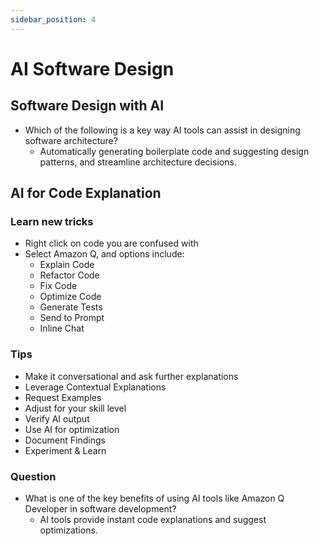 ```yaml
---
sidebar_position: 4
---
```


# AI Software Design

## Software Design with AI

- Which of the following is a key way AI tools can assist in designing software architecture?
  - Automatically generating boilerplate code and suggesting design patterns, and streamline architecture decisions.

## AI for Code Explanation

### Learn new tricks

- Right click on code you are confused with
- Select Amazon Q, and options include:
  - Explain Code
  - Refactor Code
  - Fix Code
  - Optimize Code
  - Generate Tests
  - Send to Prompt
  - Inline Chat

### Tips

- Make it conversational and ask further explanations
- Leverage Contextual Explanations
- Request Examples
- Adjust for your skill level
- Verify AI output
- Use AI for optimization
- Document Findings
- Experiment & Learn

### Question

- What is one of the key benefits of using AI tools like Amazon Q Developer in software development?
  - AI tools provide instant code explanations and suggest optimizations.
